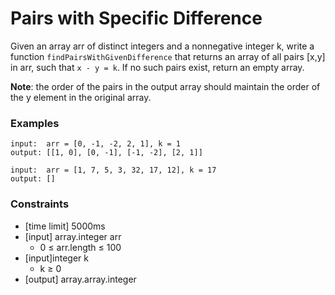 # Pairs with Specific Difference

Given an array arr of distinct integers and a nonnegative integer k, write a function `findPairsWithGivenDifference` that returns an array of all pairs [x,y] in arr, such that `x - y = k`. If no such pairs exist, return an empty array.

**Note**: the order of the pairs in the output array should maintain the order of the y element in the original array.

### Examples

```
input:  arr = [0, -1, -2, 2, 1], k = 1
output: [[1, 0], [0, -1], [-1, -2], [2, 1]]

input:  arr = [1, 7, 5, 3, 32, 17, 12], k = 17
output: []
```

### Constraints

- [time limit] 5000ms
- [input] array.integer arr
  - 0 ≤ arr.length ≤ 100
- [input]integer k
  - k ≥ 0
- [output] array.array.integer
